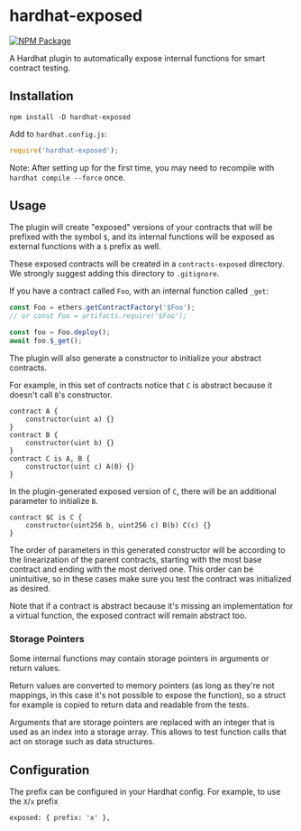 # hardhat-exposed

[![NPM Package](https://img.shields.io/npm/v/hardhat-exposed.svg)](https://www.npmjs.org/package/hardhat-exposed)

A Hardhat plugin to automatically expose internal functions for smart contract testing.

## Installation

```
npm install -D hardhat-exposed
```

Add to `hardhat.config.js`:

```javascript
require('hardhat-exposed');
```

Note: After setting up for the first time, you may need to recompile with `hardhat compile --force` once.

## Usage

The plugin will create "exposed" versions of your contracts that will be prefixed with the symbol `$`, and its internal functions will be exposed as external functions with a `$` prefix as well.

These exposed contracts will be created in a `contracts-exposed` directory. We strongly suggest adding this directory to `.gitignore`.

If you have a contract called `Foo`, with an internal function called `_get`:

```javascript
const Foo = ethers.getContractFactory('$Foo');
// or const Foo = artifacts.require('$Foo');

const foo = Foo.deploy();
await foo.$_get();
```

The plugin will also generate a constructor to initialize your abstract contracts.

For example, in this set of contracts notice that `C` is abstract because it doesn't call `B`'s constructor.

```solidity
contract A {
    constructor(uint a) {}
}
contract B {
    constructor(uint b) {}
}
contract C is A, B {
    constructor(uint c) A(0) {}
}
```

In the plugin-generated exposed version of `C`, there will be an additional parameter to initialize `B`.

```solidity
contract $C is C {
    constructor(uint256 b, uint256 c) B(b) C(c) {}
}
```

The order of parameters in this generated constructor will be according to the linearization of the parent contracts, starting with the most base contract and ending with the most derived one. This order can be unintuitive, so in these cases make sure you test the contract was initialized as desired.

Note that if a contract is abstract because it's missing an implementation for a virtual function, the exposed contract will remain abstract too.

### Storage Pointers

Some internal functions may contain storage pointers in arguments or return values.

Return values are converted to memory pointers (as long as they're not mappings, in this case it's not possible to expose the function), so a struct for example is copied to return data and readable from the tests.

Arguments that are storage pointers are replaced with an integer that is used as an index into a storage array. This allows to test function calls that act on storage such as data structures.

## Configuration

The prefix can be configured in your Hardhat config. For example, to use the `X`/`x` prefix

```
exposed: { prefix: 'x' },
```
